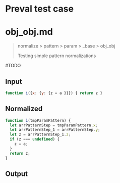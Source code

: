 # Preval test case

# obj_obj.md

> normalize > pattern > param > _base > obj_obj
>
> Testing simple pattern normalizations

#TODO

## Input

`````js filename=intro
function i({x: {y: {z = a }}}) { return z }
`````

## Normalized

`````js filename=intro
function i(tmpParamPattern) {
  let arrPatternStep = tmpParamPattern.x;
  let arrPatternStep_1 = arrPatternStep.y;
  let z = arrPatternStep_1.z;
  if (z === undefined) {
    z = a;
  }
  return z;
}
`````

## Output

`````js filename=intro

`````
